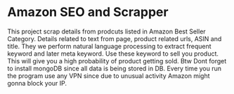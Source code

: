 # Amazon SEO and Scrapper
This project scrap details from prodcuts listed in Amazon Best Seller Category. 
Details related to text from page,  product related urls, ASIN and title. 
They we perform natural language processing to extract frequent keyword and later meta keyword.
Use these keyword to sell you product.  
This will give you a high probability of product getting sold.
Btw Dont forget to install mongoDB since all data is being stored in DB.
Every time you run the program use any VPN since due to unusual activity Amazon might gonna block your IP.
